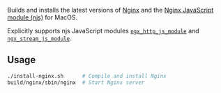 Builds and installs the latest versions of [Nginx](https://nginx.org/en/) and the [Nginx JavaScript module (njs)](https://nginx.org/en/docs/njs/) for MacOS.

Explicitly supports njs JavaScript modules [`ngx_http_js_module`](https://nginx.org/en/docs/http/ngx_http_js_module.html) and [`ngx_stream_js_module`](https://nginx.org/en/docs/stream/ngx_stream_js_module.html).

## Usage

```sh
./install-nginx.sh      # Compile and install Nginx
build/nginx/sbin/nginx  # Start Nginx server
```
